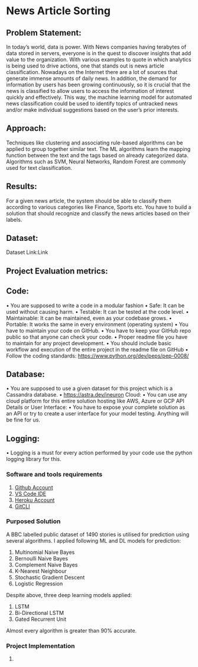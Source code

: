 # News Article Sorting
## Problem Statement:
In today’s world, data is power. With News companies having terabytes of data stored in servers, everyone is in the quest to discover insights that add value to the organization. With various examples to quote in which analytics is being used to drive actions, one that stands out is news article classification.
Nowadays on the Internet there are a lot of sources that generate immense amounts of daily news. In addition, the demand for information by users has been growing continuously, so it is crucial that the news is classified to allow users to access the information of interest quickly and effectively. This way, the machine learning model for automated news classification could be used to identify topics of untracked news and/or make individual suggestions based on the user’s prior interests.

## Approach: 
Techniques like clustering and associating rule-based algorithms can be applied to group together similar text. The ML algorithms learn the mapping function between the text and the tags based on already categorized data. Algorithms such as SVM, Neural Networks, Random Forest are commonly used for text classification.

## Results: 
For a given news article, the system should be able to classify them according to various categories like Finance, Sports etc.
You have to build a solution that should recognize and classify the news articles based on their labels.

## Dataset:
Dataset Link:Link


## Project Evaluation metrics:
## Code: 
• You are supposed to write a code in a modular fashion 
• Safe: It can be used without causing harm. 
• Testable: It can be tested at the code level. 
• Maintainable: It can be maintained, even as your codebase grows. 
• Portable: It works the same in every environment (operating system) 
• You have to maintain your code on GitHub. 
• You have to keep your GitHub repo public so that anyone can check your code. 
• Proper readme file you have to maintain for any project development. 
• You should include basic workflow and execution of the entire project in the readme file on GitHub • Follow the coding standards: https://www.python.org/dev/peps/pep-0008/


## Database:
• You are supposed to use a given dataset for this project which is a Cassandra database. • https://astra.dev/ineuron
Cloud:
• You can use any cloud platform for this entire solution hosting like AWS, Azure or GCP
API Details or User Interface:
• You have to expose your complete solution as an API or try to create a user interface for your model testing. Anything will be fine for us.

## Logging:
• Logging is a must for every action performed by your code use the python logging library for this.


### Software and tools requirements

1. [Github Account](https://github.com)
2. [VS Code IDE](https://code.visualstudio.com)
3. [Heroku Account](https://heroku.com)
4. [GitCLI](https://cli.github.com/)

### Purposed Solution
A BBC labelled public dataset of 1490 stories is utilised for prediction using several algorithms. I applied following ML and DL models for prediction:
1. Multinomial Naive Bayes
2. Bernoulli Naive Bayes
3. Complement Naive Bayes
4. K-Nearest Neighbour
5. Stochastic Gradient Descent
6. Logistic Regression

Despite above, three deep learning models applied:
1. LSTM
2. Bi-Directional LSTM
3. Gated Recurrent Unit

 Almost every algorithm is greater than 90% accurate.

 ### Project Implementation

 1. [Ipython Notebook]: (https://github.com/harmangahir/news_article_sorting_nlp/blob/9464bbb03630f9de773f586c883202e223f885ff/news_article_sorting.ipynb)